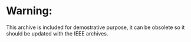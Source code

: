 Warning:
========

This archive is included for demostrative purpose, it can be obsolete so it should be updated with the IEEE archives.
